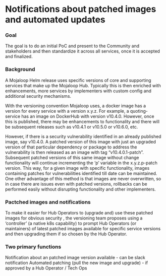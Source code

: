 # Notifications about patched images and automated updates

### Goal
The goal is to do an initial PoC and present to the Community and stakeholders and then standardize it across all services, once it is accepted and finalized.

### Background
A Mojaloop Helm release uses specific versions of core and supporting services that make up the Mojaloop Hub. Typically this is then enriched with enhancements, more services by implementers with custom config and additional security mechanisms.

With the versioning convention Mojaloop uses, a docker image has a version for every service with a version x.y.z. For example, a quoting-service has an image on DockerHub with version v10.4.0. However, once this is published, there may be enhancements to functionality and there will be subsequent releases such as v10.4.1 or v10.5.0 or v10.6.0, etc.

However, if there is a security vulnerability identified in an already published image, say v10.4.0. A patched version of this image with just an upgraded version of that particular dependency or package to address the vulnerability is then released as an image with tag “v10.4.0.1-patch”. Subsequent patched versions of this same image without change functionality will continue incrementing the ‘p’ variable in the x.y.z.p-patch version. This way, for a given image with specific functionality, images containing patches for vulnerabilities identified till date can be maintained. One other advantage of this method is that images are never overwritten, so in case there are issues even with patched versions, rollbacks can be performed easily without disrupting functionality and other implementers.

### Pactched images and notifications
To make it easier for Hub Operators to (upgrade and) use these patched images for obvious security , the versioning team proposes using a ‘controller’ (a native k8s capability) to prompt Hub Operators (or maintainers) of latest patched images available for specific service versions and then upgrading them if so chosen by the Hub Operator.

### Two primary functions

Notification about an patched image version available - can be slack notification
Automated patching (pull the new image and upgrade) - if approved by a Hub Operator / Tech Ops
